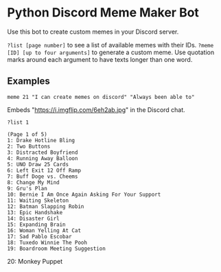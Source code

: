 # Python Discord Meme Maker Bot 
Use this bot to create custom memes in your Discord server.

`?list [page number]` to see a list of available memes with their IDs.
`?meme [ID] [up to four arguments]` to generate a custom meme. Use quotation marks around each argument to have texts longer than one word.

## Examples

`meme 21 "I can create memes on discord" "Always been able to"`

Embeds "https://i.imgflip.com/6eh2ab.jpg" in the Discord chat.

`?list 1`

    (Page 1 of 5)
    1: Drake Hotline Bling
    2: Two Buttons
    3: Distracted Boyfriend
    4: Running Away Balloon
    5: UNO Draw 25 Cards
    6: Left Exit 12 Off Ramp
    7: Buff Doge vs. Cheems
    8: Change My Mind
    9: Gru's Plan
    10: Bernie I Am Once Again Asking For Your Support
    11: Waiting Skeleton
    12: Batman Slapping Robin
    13: Epic Handshake
    14: Disaster Girl
    15: Expanding Brain
    16: Woman Yelling At Cat
    17: Sad Pablo Escobar
    18: Tuxedo Winnie The Pooh
    19: Boardroom Meeting Suggestion
   20: Monkey Puppet